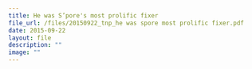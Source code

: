 ```yaml
---
title: He was S’pore's most prolific fixer
file_url: /files/20150922_tnp_he was spore most prolific fixer.pdf
date: 2015-09-22
layout: file
description: ""
image: ""
---
```

